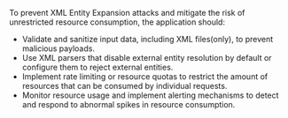 To prevent XML Entity Expansion attacks and mitigate the risk of unrestricted resource consumption, the application should:
- Validate and sanitize input data, including XML files(only), to prevent malicious payloads.
- Use XML parsers that disable external entity resolution by default or configure them to reject external entities.
- Implement rate limiting or resource quotas to restrict the amount of resources that can be consumed by individual requests.
- Monitor resource usage and implement alerting mechanisms to detect and respond to abnormal spikes in resource consumption.
